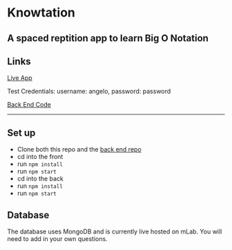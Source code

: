 # Knowtation

## A spaced reptition app to learn Big O Notation

## Links

<p><a href='https://knowtation-app.firebaseapp.com/'>Live App</a></p>
<p>Test Credentials: username: angelo, password: password
<p><a href='https://github.com/thinkful-ei21/knowtation-server'>Back End Code</a></p>

----

## Set up

* Clone both this repo and the [back end repo](https://github.com/thinkful-ei21/knowtation-server)
* cd into the front
* run `npm install`
* run `npm start`
* cd into the back
* run `npm install`
* run `npm start`

## Database

The database uses MongoDB and is currently live hosted on mLab. You will need to add in your own questions.